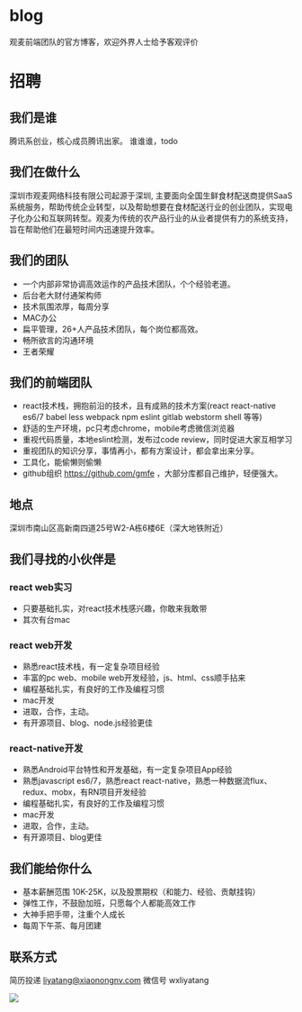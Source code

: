 # blog

观麦前端团队的官方博客，欢迎外界人士给予客观评价

# 招聘

## 我们是谁

腾讯系创业，核心成员腾讯出家。 谁谁谁，todo

## 我们在做什么

深圳市观麦网络科技有限公司起源于深圳, 主要面向全国生鲜食材配送商提供SaaS系统服务，帮助传统企业转型，以及帮助想要在食材配送行业的创业团队，实现电子化办公和互联网转型。观麦为传统的农产品行业的从业者提供有力的系统支持，旨在帮助他们在最短时间内迅速提升效率。

## 我们的团队

- 一个内部非常协调高效运作的产品技术团队，个个经验老道。
- 后台老大财付通架构师
- 技术氛围浓厚，每周分享
- MAC办公
- 扁平管理，26+人产品技术团队，每个岗位都高效。
- 畅所欲言的沟通环境
- 王者荣耀

## 我们的前端团队
- react技术栈，拥抱前沿的技术，且有成熟的技术方案(react react-native es6/7 babel less webpack npm eslint gitlab webstorm shell 等等)
- 舒适的生产环境，pc只考虑chrome，mobile考虑微信浏览器
- 重视代码质量，本地eslint检测，发布过code review，同时促进大家互相学习
- 重视团队的知识分享，事情再小，都有方案设计，都会拿出来分享。
- 工具化，能偷懒则偷懒
- github组织 https://github.com/gmfe ，大部分库都自己维护，轻便强大。

## 地点
深圳市南山区高新南四道25号W2-A栋6楼6E（深大地铁附近）

## 我们寻找的小伙伴是

### react web实习

- 只要基础扎实，对react技术栈感兴趣，你敢来我敢带
- 其次有台mac

### react web开发

- 熟悉react技术栈，有一定复杂项目经验
- 丰富的pc web、mobile web开发经验，js、html、css顺手拈来
- 编程基础扎实，有良好的工作及编程习惯
- mac开发
- 进取，合作，主动。
- 有开源项目、blog、node.js经验更佳

### react-native开发

- 熟悉Android平台特性和开发基础，有一定复杂项目App经验
- 熟悉javascript es6/7，熟悉react react-native，熟悉一种数据流flux、redux、mobx，有RN项目开发经验
- 编程基础扎实，有良好的工作及编程习惯
- mac开发
- 进取，合作，主动。
- 有开源项目、blog更佳


## 我们能给你什么

- 基本薪酬范围 10K-25K，以及股票期权（和能力、经验、贡献挂钩）
- 弹性工作，不鼓励加班，只愿每个人都能高效工作
- 大神手把手带，注重个人成长
- 每周下午茶、每月团建

## 联系方式

简历投递 liyatang@xiaonongnv.com
微信号 wxliyatang

![](http://i4.buimg.com/567571/0e70df4e5856f5ad.png)
